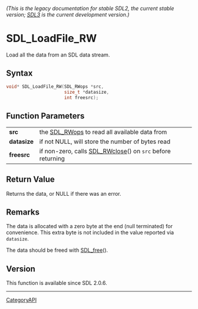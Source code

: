 ###### (This is the legacy documentation for stable SDL2, the current stable version; [SDL3](https://wiki.libsdl.org/SDL3/) is the current development version.)
# SDL_LoadFile_RW

Load all the data from an SDL data stream.

## Syntax

```c
void* SDL_LoadFile_RW(SDL_RWops *src,
                      size_t *datasize,
                      int freesrc);

```

## Function Parameters

|                  |                                                                           |
| ---------------- | ------------------------------------------------------------------------- |
| **src**          | the [SDL_RWops](SDL_RWops) to read all available data from                |
| **datasize**     | if not NULL, will store the number of bytes read                          |
| **freesrc**      | if non-zero, calls [SDL_RWclose](SDL_RWclose)() on `src` before returning |

## Return Value

Returns the data, or NULL if there was an error.

## Remarks

The data is allocated with a zero byte at the end (null terminated) for
convenience. This extra byte is not included in the value reported via
`datasize`.

The data should be freed with [SDL_free](SDL_free)().

## Version

This function is available since SDL 2.0.6.

----
[CategoryAPI](CategoryAPI)

